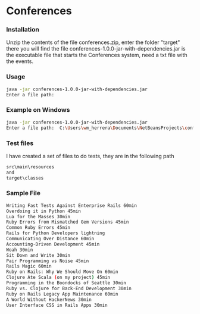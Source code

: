 # Conferences

### Installation

Unzip the contents of the file conferences.zip, enter the folder "target" there you will find the file conferences-1.0.0-jar-with-dependencies.jar is the executable file that starts the Conferences system, need a txt file with the events.

### Usage
```bash
java -jar conferences-1.0.0-jar-with-dependencies.jar
Enter a file path:
```
 ### Example on Windows
```bash
java -jar conferences-1.0.0-jar-with-dependencies.jar
Enter a file path:  C:\Users\wm_herrera\Documents\NetBeansProjects\conferences\src\main\resources\conference1.txt
```
### Test files
I have created a set of files to do tests, they are in the following path
```bash
src\main\resources
and 
target\classes
```

### Sample File 

```bash
Writing Fast Tests Against Enterprise Rails 60min
Overdoing it in Python 45min
Lua for the Masses 30min
Ruby Errors from Mismatched Gem Versions 45min
Common Ruby Errors 45min
Rails for Python Developers lightning
Communicating Over Distance 60min
Accounting-Driven Development 45min
Woah 30min
Sit Down and Write 30min
Pair Programming vs Noise 45min
Rails Magic 60min
Ruby on Rails: Why We Should Move On 60min
Clojure Ate Scala (on my project) 45min
Programming in the Boondocks of Seattle 30min
Ruby vs. Clojure for Back-End Development 30min
Ruby on Rails Legacy App Maintenance 60min
A World Without HackerNews 30min
User Interface CSS in Rails Apps 30min
```
